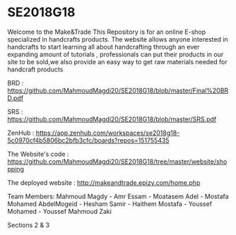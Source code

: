# SE2018G18
Welcome to the Make&Trade
This Repository is for an online E-shop specialized in handcrafts products. The website allows anyone interested in handcrafts to start learning all about handcrafting through an ever expanding amount of tutorials , professionals can put their products in our site to be sold,we also provide an easy way to get raw materials needed for handcraft products

BRD : https://github.com/MahmoudMagdi20/SE2018G18/blob/master/Final%20BRD.pdf

SRS : https://github.com/MahmoudMagdi20/SE2018G18/blob/master/SRS.pdf

ZenHub : https://app.zenhub.com/workspaces/se2018g18-5c0970cf4b5806bc2bfb3cfc/boards?repos=151755435

The Website's code : https://github.com/MahmoudMagdi20/SE2018G18/tree/master/website/shopping

The deployed website : http://makeandtrade.epizy.com/home.php

Team Members:
Mahmoud Magdy - Amr Essam - Moatasem Adel - Mostafa Mohamed AbdelMogeid - Hesham Samir - Haithem Mostafa - 
Youssef Mohamed - Youssef Mahmoud Zaki

Sections 2 & 3
